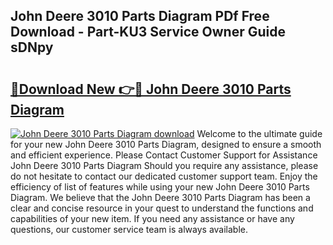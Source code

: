 ## John Deere 3010 Parts Diagram PDf Free Download - Part-KU3 Service Owner Guide sDNpy

# <h2><a href="http://dfturv.blite.top/?on=John+Deere+3010+Parts+Diagram">🔗Download New 👉🔴 John Deere 3010 Parts Diagram</a></h2>

[![John Deere 3010 Parts Diagram download](https://i.imgur.com/lujVjoI.png)](http://dfturv.blite.top/?on=John+Deere+3010+Parts+Diagram)
Welcome to the ultimate guide for your new John Deere 3010 Parts Diagram, designed to ensure a smooth and efficient experience. Please Contact Customer Support for Assistance John Deere 3010 Parts Diagram Should you require any assistance, please do not hesitate to contact our dedicated customer support team. Enjoy the efficiency of list of features while using your new John Deere 3010 Parts Diagram. We believe that the John Deere 3010 Parts Diagram has been a clear and concise resource in your quest to understand the functions and capabilities of your new item. If you need any assistance or have any questions, our customer service team is always available.
